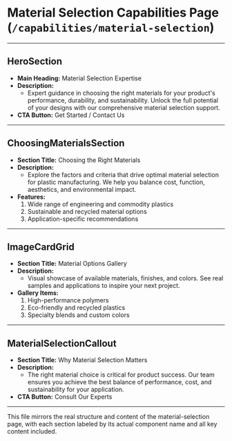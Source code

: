 # Material Selection Capabilities Page (`/capabilities/material-selection`)

---

## HeroSection
- **Main Heading:** Material Selection Expertise
- **Description:**
  - Expert guidance in choosing the right materials for your product's performance, durability, and sustainability. Unlock the full potential of your designs with our comprehensive material selection support.
- **CTA Button:** Get Started / Contact Us

---

## ChoosingMaterialsSection
- **Section Title:** Choosing the Right Materials
- **Description:**
  - Explore the factors and criteria that drive optimal material selection for plastic manufacturing. We help you balance cost, function, aesthetics, and environmental impact.
- **Features:**
  1. Wide range of engineering and commodity plastics
  2. Sustainable and recycled material options
  3. Application-specific recommendations

---

## ImageCardGrid
- **Section Title:** Material Options Gallery
- **Description:**
  - Visual showcase of available materials, finishes, and colors. See real samples and applications to inspire your next project.
- **Gallery Items:**
  1. High-performance polymers
  2. Eco-friendly and recycled plastics
  3. Specialty blends and custom colors

---

## MaterialSelectionCallout
- **Section Title:** Why Material Selection Matters
- **Description:**
  - The right material choice is critical for product success. Our team ensures you achieve the best balance of performance, cost, and sustainability for your application.
- **CTA Button:** Consult Our Experts

---

This file mirrors the real structure and content of the material-selection page, with each section labeled by its actual component name and all key content included.
